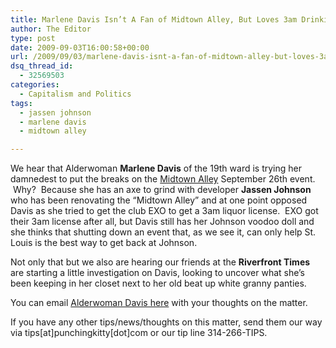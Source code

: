 ```yaml
---
title: Marlene Davis Isn’t A Fan of Midtown Alley, But Loves 3am Drinking
author: The Editor
type: post
date: 2009-09-03T16:00:58+00:00
url: /2009/09/03/marlene-davis-isnt-a-fan-of-midtown-alley-but-loves-3am-drinking/
dsq_thread_id:
  - 32569503
categories:
  - Capitalism and Politics
tags:
  - jassen johnson
  - marlene davis
  - midtown alley

---
```

We hear that Alderwoman **Marlene Davis** of the 19th ward is trying her damnedest to put the breaks on the [Midtown Alley][1] September 26th event.  Why?  Because she has an axe to grind with developer **Jassen Johnson** who has been renovating the &#8220;Midtown Alley&#8221; and at one point opposed Davis as she tried to get the club EXO to get a 3am liquor license.  EXO got their 3am license after all, but Davis still has her Johnson voodoo doll and she thinks that shutting down an event that, as we see it, can only help St. Louis is the best way to get back at Johnson.

Not only that but we also are hearing our friends at the **Riverfront Times** are starting a little investigation on Davis, looking to uncover what she&#8217;s been keeping in her closet next to her old beat up white granny panties.

You can email [Alderwoman Davis here][2] with your thoughts on the matter.

If you have any other tips/news/thoughts on this matter, send them our way via tips[at]punchingkitty[dot]com or our tip line 314-266-TIPS.

 [1]: http://www.stltoday.com/stltoday/business/columnists.nsf/davidnicklaus/story/35FFE2E83C44F36386257601000BB809?OpenDocument
 [2]: http://stlcin.missouri.org/index/contactald.cfm?Ward=19